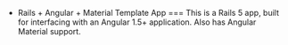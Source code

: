 * Rails + Angular + Material Template App
===
This is a Rails 5 app, built for interfacing with an Angular 1.5+ application.
Also has Angular Material support. 
